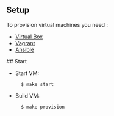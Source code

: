 ## Setup

To provision virtual machines you need :
- [Virtual Box](https://www.virtualbox.org)
- [Vagrant](https://www.vagrantup.com)
- [Ansible](https://www.ansible.com)

## Start

- Start VM:
    
        $ make start
        
- Build VM:
    
        $ make provision
